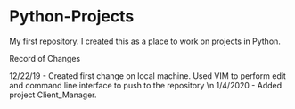 # Python-Projects
My first repository. I created this as a place to work on projects in Python. 

Record of Changes

12/22/19 - Created first change on local machine. Used VIM to perform edit and command line interface to push to the repository \n
1/4/2020 - Added project Client_Manager.
